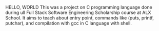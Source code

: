 HELLO, WORLD
This was a project on C programming language done during ull Full Stack Software Engineering Scholarship course at ALX School. It aims to teach about entry point, commands like (puts, printf, putchar), and  compilation with gcc in C language with shell.